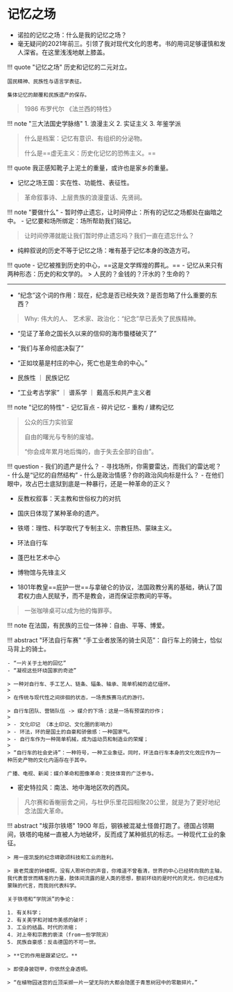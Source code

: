 # 记忆之场


- 诺拉的记忆之场：什么是我的记忆之场？
- 毫无疑问的2021年前三。引领了我对现代文化的思考。书的用词足够谨慎和发人深省。在这里浅浅地献上膝盖。


!!! quote "记忆之场"
    历史和记忆的二元对立。

    国民精神、民族性与语言学表征。

    集体记忆的颠覆和民族遗产的保存。

> 1986 布罗代尔 《法兰西的特性》

!!! note "三大法国史学脉络"
    1. 浪漫主义
    2. 实证主义
    3. 年鉴学派
> 什么是档案：记忆有意识、有组织的分泌物。
>
> 什么是==虚无主义：历史化记忆的恐怖主义。==

!!! quote 
    我正感知靴子上泥土的重量，或许也是家乡的重量。

- 记忆之场王国：实在性、功能性、表征性。
> 革命叙事诗、上层贵族的浪漫童话、先贤祠。

!!! note "要做什么"
    - 暂时停止遗忘，让时间停止：所有的记忆之场都处在幽暗之中。
    - 记忆要和场所绑定：场所帮助我们铭记。

> 让时间停滞就能让我们暂时停止遗忘吗？我们一直在遗忘什么？

- 纯粹叙说的历史不等于记忆之场：唯有基于记忆本身的改造方可。


!!! quote 
    - 记忆被推到历史的中心，==这是文学辉煌的葬礼。==
    - 记忆从来只有两种形态：历史的和文学的。
    > 人民的？金钱的？汗水的？生命的？

-----------

- “纪念”这个词的作用：现在，纪念是否已经失效？是否忽略了什么重要的东西？
> Why: 伟大的人、 艺术家、政治化：“纪念”早已丢失了民族精神。


- “见证了革命之国长久以来的信仰的海市蜃楼破灭了”
- “我们与革命彻底决裂了”
- “正如坟墓是村庄的中心，死亡也是生命的中心。”


- 民族性 ｜ 民族记忆 
- “工业考古学家” ｜ 谱系学 ｜ 戴高乐和共产主义者


!!! note "记忆的特性"
    - 记忆盲点
    - 碎片记忆
    - 重构 / 建构记忆
 
> 公众的压力实验室
>
> 自由的曙光与专制的废墟。
>
> “你会成年累月地后悔的，由于失去全部的自由”。


!!! question 
    - 我们的遗产是什么？
    - 寻找场所，你需要雷达，而我们的雷达呢？
    - 什么是“记忆的自然结构”
    - 什么是政治情感？你的政治风向标是什么？
    - 在他们眼中，攻占巴士底狱到底是一种暴行，还是一种革命的正义？


- 反教权叙事：天主教和世俗权力的对抗
- 国庆日体现了某种革命的遗产。
- 铁塔：理性、科学取代了专制主义、宗教狂热、蒙昧主义。
- 环法自行车
- 蓬巴杜艺术中心
- 博物馆与先锋主义

- 1801年教皇==庇护一世==与拿破仑的协议，法国政教分离的基础，确认了国君权力由人民赋予，而不是教会，进而保证宗教间的平等。
> 一张咖啡桌可以成为他的悔罪亭。

!!! note 
    在法国，有民族的三位一体神：自由、平等、博爱。

!!! abstract "环法自行车赛"
    “手工业者放荡的骑士风范”：自行车上的骑士，恰似马背上的骑士。

    - “一片关于土地的回忆”
    - “凝视这些环绕国家的奇迹”

    > 一种对自行车、手工艺人、链条、辐条、轴承、简单机械的追忆缅怀。
    > 
    > 在传统与现代性之间徘徊的状态，一场贵族赛马式的游行。

    > 自行车团队、营销队伍 -> 媒介的下场：这是一场有预谋的炒作；
    > 
    > - 文化印记 （本土印记、文化圈的影响力）
    > - 环法，环的是国土的自豪和骄傲感：一种国家气。
    > - 自行车作为一种简单机械，成为运动员和制造业的荣耀；
    > 
    > “自行车的社会史诗”：一种符号，一种工业象征。同时，环法自行车本身的文化效应作为一种历史产物的文化内涵存在于其中。

    广播、电视、新闻：媒介革命和图像革命：竞技体育的广泛参与。

- 密史特拉风：南法、地中海地区吹的西风。

> 凡尔赛和香榭丽舍之间，与杜伊乐里花园相聚20公里，就是为了更好地纪念法国大革命。


!!! abstract "埃菲尔铁塔"
    1900 年后，钢铁被混凝土怪兽打跑了。德国占领期间，铁塔的电梯一直被人为地破坏，反而成了某种抵抗的标志。一种现代工业的象征。

    > 用一座凯旋的纪念碑歌颂科技和工业的胜利。

    > 衰老荒废的钟楼啊，没有人聆听你的声音，你难道不曾看清，世界的中心已经转向我的主轴，我代表普世而精准的力量，肢体间流露的是人类的思想，额前环绕的是时代的灵光，你已经成为蒙昧的代言，而我则代表科学。

    关于铁塔和“学院派”的争论：

    1. 有关科学；
    2. 有关美学和对城市美感的破坏；
    3. 工业的结晶、时代的浓缩；
    4. 对上帝和宗教的亵渎（from一些学院派）
    5. 民族自豪感：反击德国的不可一世。

    > **它的作用是跟紧记忆。**

    > 即使身披铠甲，你依然全身透明。

    > “在植物园迷宫的丘顶采撷一片一望无际的大都会隐匿于青葱树冠中的零散碎片。”